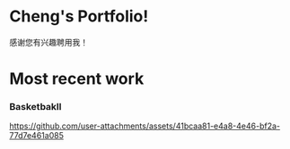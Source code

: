 # Cheng's Portfolio!
感谢您有兴趣聘用我！
# Most recent work
### Basketbakll
https://github.com/user-attachments/assets/41bcaa81-e4a8-4e46-bf2a-77d7e461a085
